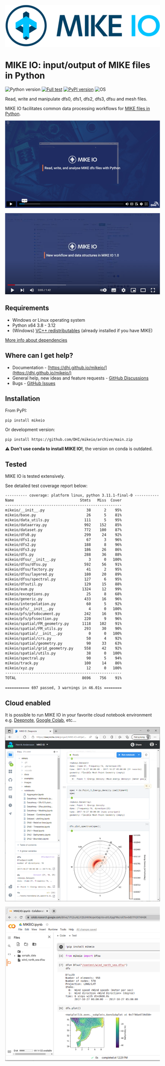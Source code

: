 
![logo](https://raw.githubusercontent.com/DHI/mikeio/main/images/logo/PNG/MIKE-IO-Logo-Pos-RGB-nomargin.png)
# MIKE IO: input/output of MIKE files in Python
 ![Python version](https://img.shields.io/pypi/pyversions/mikeio.svg)
 [![Full test](https://github.com/DHI/mikeio/actions/workflows/full_test.yml/badge.svg)](https://github.com/DHI/mikeio/actions/workflows/full_test.yml)
[![PyPI version](https://badge.fury.io/py/mikeio.svg)](https://badge.fury.io/py/mikeio)
![OS](https://img.shields.io/badge/OS-Windows%20%7C%20Linux-blue)


Read, write and manipulate dfs0, dfs1, dfs2, dfs3, dfsu and mesh files.

MIKE IO facilitates common data processing workflows for [MIKE files in Python](https://www.mikepoweredbydhi.com/products/mike-for-developers#io).

[![MIKEIO. Read, write and analyze MIKE dfs files with Python on Vimeo](https://raw.githubusercontent.com/DHI/mikeio/main/images/youtube1.png)](https://player.vimeo.com/video/708275619)

[![MIKEIO. New workflow and data structures in MIKE IO 1.0 on Vimeo](https://raw.githubusercontent.com/DHI/mikeio/main/images/youtube2.png)](https://player.vimeo.com/video/708276337)


## Requirements
* Windows or Linux operating system
* Python x64 3.8 - 3.12
* (Windows) [VC++ redistributables](https://support.microsoft.com/en-us/help/2977003/the-latest-supported-visual-c-downloads) (already installed if you have MIKE)

[More info about dependencies](http://docs.mikepoweredbydhi.com/nuget/)

## Where can I get help?
* Documentation - [https://dhi.github.io/mikeio/](https://dhi.github.io/mikeio/)
* General help, new ideas and feature requests - [GitHub Discussions](http://github.com/DHI/mikeio/discussions) 
* Bugs - [GitHub Issues](http://github.com/DHI/mikeio/issues) 

## Installation

From PyPI: 

`pip install mikeio`

Or development version:

`pip install https://github.com/DHI/mikeio/archive/main.zip`

:warning: **Don't use conda to install MIKE IO!**, the version on conda is outdated.

## Tested

MIKE IO is tested extensively.

See detailed test coverage report below:
```
---------- coverage: platform linux, python 3.11.1-final-0 -----------
Name                              Stmts   Miss  Cover
-----------------------------------------------------
mikeio/__init__.py                   38      2    95%
mikeio/base.py                       26      5    81%
mikeio/data_utils.py                111      5    95%
mikeio/dataarray.py                 992    152    85%
mikeio/dataset.py                   772    100    87%
mikeio/dfs0.py                      299     24    92%
mikeio/dfs1.py                       67      3    96%
mikeio/dfs2.py                      188      8    96%
mikeio/dfs3.py                      186     26    86%
mikeio/dfs.py                       288     36    88%
mikeio/dfsu/__init__.py               3      0   100%
mikeio/dfsu/dfsu.py                 592     56    91%
mikeio/dfsu/factory.py               41      2    95%
mikeio/dfsu/layered.py              180     20    89%
mikeio/dfsu/spectral.py             127      6    95%
mikeio/dfsutil.py                   129     15    88%
mikeio/eum.py                      1324     12    99%
mikeio/exceptions.py                 25      8    68%
mikeio/generic.py                   433     16    96%
mikeio/interpolation.py              60      5    92%
mikeio/pfs/__init__.py                4      0   100%
mikeio/pfs/pfsdocument.py           242     16    93%
mikeio/pfs/pfssection.py            220      9    96%
mikeio/spatial/FM_geometry.py      1118    102    91%
mikeio/spatial/FM_utils.py          293     30    90%
mikeio/spatial/__init__.py            0      0   100%
mikeio/spatial/crs.py                50      4    92%
mikeio/spatial/geometry.py           90     33    63%
mikeio/spatial/grid_geometry.py     558     42    92%
mikeio/spatial/utils.py              38      0   100%
mikeio/spectral.py                   90      5    94%
mikeio/track.py                     100     14    86%
mikeio/xyz.py                        12      0   100%
-----------------------------------------------------
TOTAL                              8696    756    91%

=========== 697 passed, 3 warnings in 46.01s ========
```

## Cloud enabled

It is possible to run MIKE IO in your favorite cloud notebook environment e.g. [Deepnote](https://deepnote.com/), [Google Colab](https://colab.research.google.com/), etc...

![DeepNote](https://raw.githubusercontent.com/DHI/mikeio/main/images/deepnote.png)

![Colab](https://raw.githubusercontent.com/DHI/mikeio/main/images/colab.png)


